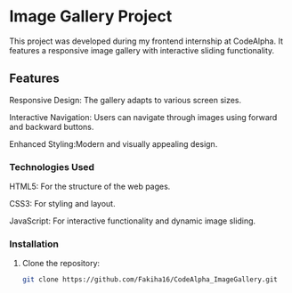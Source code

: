 # Image Gallery Project
This project was developed during my frontend internship at CodeAlpha. It features a responsive image gallery with interactive sliding functionality.

## Features

 Responsive Design: The gallery adapts to various screen sizes.
 
 Interactive Navigation: Users can navigate through images using forward and backward buttons.
 
 Enhanced Styling:Modern and visually appealing design.
### Technologies Used
 HTML5: For the structure of the web pages.
 
 CSS3: For styling and layout.
 
 JavaScript: For interactive functionality and dynamic image sliding.
### Installation
1. Clone the repository:
   ```sh
   git clone https://github.com/Fakiha16/CodeAlpha_ImageGallery.git
